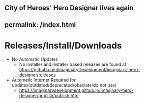 City of Heroes' Hero Designer lives again
---
permalink: /index.html
---

# Releases/Install/Downloads

 - No Automatic Updates
   - No Installer and Installer based releases are found at https://github.com/ImaginaryDevelopment/imaginary-hero-designer/releases
 - Automatic Internet Required for updates(outdated/deprecated/obsolete/do not use)
   - https://imaginarydevelopment.github.io/imaginary-hero-designer/publish/publish.htm
